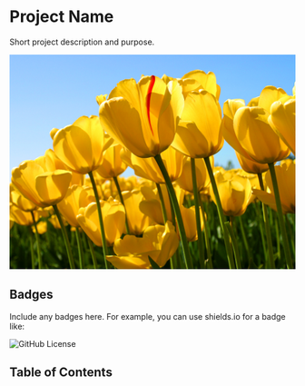 # Project Name

Short project description and purpose.

![Project Image](Tulips.jpg)

## Badges

Include any badges here. For example, you can use shields.io for a badge like:

![GitHub License](https://img.shields.io/github/license/your-username/your-repo)

## Table of Contents

